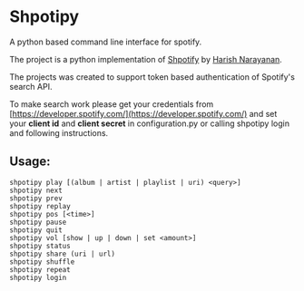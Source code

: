 # Shpotipy
A python based command line interface for spotify.

The project is a python implementation of [Shpotify](https://github.com/hnarayanan/shpotify) by [Harish Narayanan](https://harishnarayanan.org/).

The projects was created to support token based authentication of Spotify's search API.

To make search work please get your credentials from [https://developer.spotify.com/](https://developer.spotify.com/) and set
your **client id** and **client secret** in configuration.py or calling shpotipy login and following instructions.

## Usage:
    shpotipy play [(album | artist | playlist | uri) <query>]
    shpotipy next
    shpotipy prev
    shpotipy replay
    shpotipy pos [<time>]
    shpotipy pause
    shpotipy quit
    shpotipy vol [show | up | down | set <amount>]
    shpotipy status
    shpotipy share (uri | url)
    shpotipy shuffle
    shpotipy repeat
    shpotipy login

